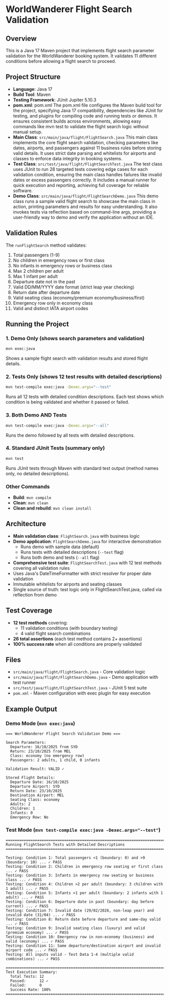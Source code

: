 # WorldWanderer Flight Search Validation

## Overview
This is a Java 17 Maven project that implements flight search parameter validation for the WorldWanderer booking system. It validates 11 different conditions before allowing a flight search to proceed.

## Project Structure
- **Language**: Java 17
- **Build Tool**: Maven
- **Testing Framework**: JUnit Jupiter 5.10.3
- **pom.xml**: pom.xml
The pom.xml file configures the Maven build tool for the project, specifying Java 17 compatibility, dependencies like JUnit for testing, and plugins for compiling code and running tests or demos. It ensures consistent builds across environments, allowing easy commands like mvn test to validate the flight search logic without manual setup.
- **Main Class**: `src/main/java/flight/FlightSearch.java`
This main class implements the core flight search validation, checking parameters like dates, airports, and passengers against 11 business rules before storing valid details. It uses strict date parsing and whitelists for airports and classes to enforce data integrity in booking systems.
- **Test Class**: `src/test/java/flight/FlightSearchTest.java`
The test class uses JUnit to run 28 targeted tests covering edge cases for each validation condition, ensuring the main class handles failures like invalid dates or excess passengers correctly. It includes a manual runner for quick execution and reporting, achieving full coverage for reliable software.
- **Demo Class**: `src/main/java/flight/FlightSearchDemo.java`
This demo class runs a sample valid flight search to showcase the main class in action, printing parameters and results for easy understanding. It also invokes tests via reflection based on command-line args, providing a user-friendly way to demo and verify the application without an IDE.

## Validation Rules
The `runFlightSearch` method validates:
1. Total passengers (1-9)
2. No children in emergency rows or first class
3. No infants in emergency rows or business class
4. Max 2 children per adult
5. Max 1 infant per adult
6. Departure date not in the past
7. Valid DD/MM/YYYY date format (strict leap year checking)
8. Return date after departure date
9. Valid seating class (economy/premium economy/business/first)
10. Emergency row only in economy class
11. Valid and distinct IATA airport codes

## Running the Project

### 1. Demo Only (shows search parameters and validation)
```bash
mvn exec:java
```
Shows a sample flight search with validation results and stored flight details.

### 2. Tests Only (shows 12 test results with detailed descriptions)
```bash
mvn test-compile exec:java -Dexec.args="--test"
```
Runs all 12 tests with detailed condition descriptions. Each test shows which condition is being validated and whether it passed or failed.

### 3. Both Demo AND Tests
```bash
mvn test-compile exec:java -Dexec.args="--all"
```
Runs the demo followed by all tests with detailed descriptions.

### 4. Standard JUnit Tests (summary only)
```bash
mvn test
```
Runs JUnit tests through Maven with standard test output (method names only, no detailed descriptions).

### Other Commands
- **Build**: `mvn compile`
- **Clean**: `mvn clean`
- **Clean and rebuild**: `mvn clean install`

## Architecture
- **Main validation class**: `FlightSearch.java` with business logic
- **Demo application**: `FlightSearchDemo.java` for interactive demonstration
  - Runs demo with sample data (default)
  - Runs tests with detailed descriptions (`--test` flag)
  - Runs both demo and tests (`--all` flag)
- **Comprehensive test suite**: `FlightSearchTest.java` with 12 test methods covering all validation rules
- Uses Java's DateTimeFormatter with strict resolver for proper date validation
- Immutable whitelists for airports and seating classes
- Single source of truth: test logic only in FlightSearchTest.java, called via reflection from demo

## Test Coverage
- **12 test methods** covering:
  - 11 validation conditions (with boundary testing)
  - 4 valid flight search combinations
- **26 total assertions** (each test method contains 2+ assertions)
- **100% success rate** when all conditions are properly validated

## Files
- `src/main/java/flight/FlightSearch.java` - Core validation logic
- `src/main/java/flight/FlightSearchDemo.java` - Demo application with test runner
- `src/test/java/flight/FlightSearchTest.java` - JUnit 5 test suite
- `pom.xml` - Maven configuration with exec plugin for easy execution

## Example Output

### Demo Mode (`mvn exec:java`)
```
=== WorldWanderer Flight Search Validation Demo ===

Search Parameters:
  Departure: 16/10/2025 from SYD
  Return: 23/10/2025 from MEL
  Class: economy (no emergency row)
  Passengers: 2 adults, 1 child, 0 infants

Validation Result: VALID ✓

Stored Flight Details:
  Departure Date: 16/10/2025
  Departure Airport: SYD
  Return Date: 23/10/2025
  Destination Airport: MEL
  Seating Class: economy
  Adults: 2
  Children: 1
  Infants: 0
  Emergency Row: No
```

### Test Mode (`mvn test-compile exec:java -Dexec.args="--test"`)
```
================================================================================
Running FlightSearch Tests with Detailed Descriptions
================================================================================

Testing: Condition 1: Total passengers <1 (boundary: 0) and >9 (boundary: 10) ... ✓ PASS
Testing: Condition 2: Children in emergency row seating or first class ... ✓ PASS
Testing: Condition 3: Infants in emergency row seating or business class ... ✓ PASS
Testing: Condition 4: Children >2 per adult (boundary: 3 children with 1 adult) ... ✓ PASS
Testing: Condition 5: Infants >1 per adult (boundary: 2 infants with 1 adult) ... ✓ PASS
Testing: Condition 6: Departure date in past (boundary: day before current) ... ✓ PASS
Testing: Condition 7: Invalid date (29/02/2026, non-leap year) and invalid date (31/04) ... ✓ PASS
Testing: Condition 8: Return date before departure and same-day valid ... ✓ PASS
Testing: Condition 9: Invalid seating class (luxury) and valid (premium economy) ... ✓ PASS
Testing: Condition 10: Emergency row in non-economy (business) and valid (economy) ... ✓ PASS
Testing: Condition 11: Same departure/destination airport and invalid airport code ... ✓ PASS
Testing: All inputs valid - Test Data 1-4 (multiple valid combinations) ... ✓ PASS

================================================================================
Test Execution Summary:
  Total Tests: 12
  Passed:      12 ✓
  Failed:      0
  Success Rate: 100%
================================================================================
```
